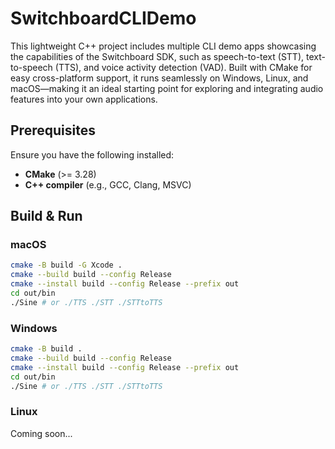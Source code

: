 # SwitchboardCLIDemo

This lightweight C++ project includes multiple CLI demo apps showcasing the capabilities of the Switchboard SDK, such as speech-to-text (STT), text-to-speech (TTS), and voice activity detection (VAD). Built with CMake for easy cross-platform support, it runs seamlessly on Windows, Linux, and macOS—making it an ideal starting point for exploring and integrating audio features into your own applications.

## Prerequisites

Ensure you have the following installed:
- **CMake** (>= 3.28)
- **C++ compiler** (e.g., GCC, Clang, MSVC)

## Build & Run

### macOS

```bash
cmake -B build -G Xcode .
cmake --build build --config Release
cmake --install build --config Release --prefix out
cd out/bin
./Sine # or ./TTS ./STT ./STTtoTTS 
```

### Windows

```bash
cmake -B build .
cmake --build build --config Release
cmake --install build --config Release --prefix out
cd out/bin
./Sine # or ./TTS ./STT ./STTtoTTS 
```

### Linux

Coming soon...
